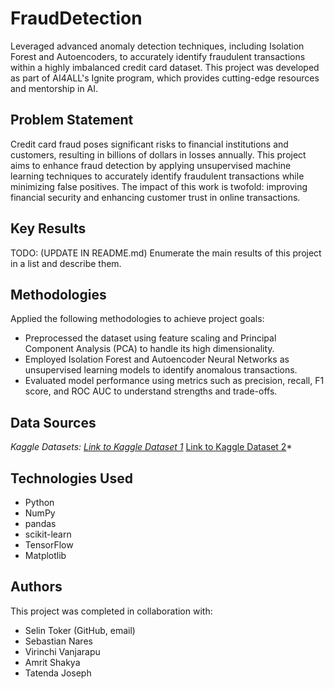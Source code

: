 # FraudDetection

Leveraged advanced anomaly detection techniques, including Isolation Forest and Autoencoders, to accurately identify fraudulent transactions within a highly imbalanced credit card dataset. This project was developed as part of AI4ALL's Ignite program, which provides cutting-edge resources and mentorship in AI.

## Problem Statement <!--- do not change this line -->

Credit card fraud poses significant risks to financial institutions and customers, resulting in billions of dollars in losses annually. This project aims to enhance fraud detection by applying unsupervised machine learning techniques to accurately identify fraudulent transactions while minimizing false positives. The impact of this work is twofold: improving financial security and enhancing customer trust in online transactions.

## Key Results <!--- do not change this line -->

TODO: (UPDATE IN README.md)
Enumerate the main results of this project in a list and describe them.

## Methodologies <!--- do not change this line -->

Applied the following methodologies to achieve project goals:

- Preprocessed the dataset using feature scaling and Principal Component Analysis (PCA) to handle its high dimensionality.
- Employed Isolation Forest and Autoencoder Neural Networks as unsupervised learning models to identify anomalous transactions.
- Evaluated model performance using metrics such as precision, recall, F1 score, and ROC AUC to understand strengths and trade-offs.

## Data Sources <!--- do not change this line -->

*Kaggle Datasets: [Link to Kaggle Dataset 1](https://www.kaggle.com/datasets/mlg-ulb/creditcardfraud)*
[Link to Kaggle Dataset 2](https://www.kaggle.com/c/ieee-fraud-detection/)*

## Technologies Used <!--- do not change this line -->

- Python
- NumPy
- pandas
- scikit-learn
- TensorFlow
- Matplotlib


## Authors <!--- do not change this line -->

This project was completed in collaboration with:
- Selin Toker (GitHub, email)
- Sebastian Nares
- Virinchi Vanjarapu
- Amrit Shakya
- Tatenda Joseph

